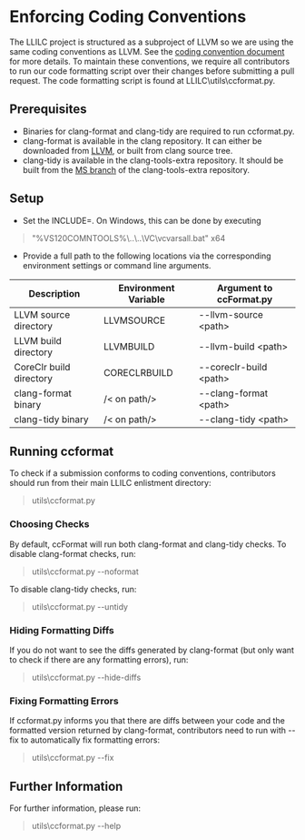 # Enforcing Coding Conventions

The LLILC project is structured as a subproject of LLVM so we are using the
same coding conventions as LLVM. See the [coding convention document](llilc-Coding-Conventions-and-Commenting-Style.md)
for more details.  To maintain these conventions, we require all contributors
to run our code formatting script over their changes before submitting a pull
request. The code formatting script is found at LLILC\utils\ccformat.py.

## Prerequisites

* Binaries for clang-format and clang-tidy are required to run ccformat.py.
* clang-format is available in the clang repository. It can either be downloaded 
  from [LLVM](http://llvm.org/releases/download.html), or built from clang source tree.
* clang-tidy is available in the clang-tools-extra repository. It should be built 
  from the [MS branch](https://github.com/Microsoft/clang-tools-extra/tree/MS) 
  of the clang-tools-extra repository.

## Setup

* Set the INCLUDE=<path to system headers>. On Windows, this can be done by executing
> "%VS120COMNTOOLS%\\..\\..\VC\vcvarsall.bat" x64

* Provide a full path to the following locations via the corresponding environment settings
  or command line arguments.

Description | Environment Variable  |  Argument to ccFormat.py
------------|----------------------|-----------------------------
LLVM source directory | LLVMSOURCE | --llvm-source \<path\>
LLVM build directory  | LLVMBUILD  | --llvm-build \<path\>
CoreClr build directory | CORECLRBUILD | --coreclr-build \<path\>
clang-format binary | /< on path/> | --clang-format \<path\>
clang-tidy binary | /< on path/> | --clang-tidy \<path\>

## Running ccformat

To check if a submission conforms to coding conventions, contributors 
should run from their main LLILC enlistment directory:

> utils\ccformat.py

### Choosing Checks

By default, ccFormat will run both clang-format and clang-tidy checks.
To disable clang-format checks, run:
> utils\ccformat.py --noformat

To disable clang-tidy checks, run:
> utils\ccformat.py --untidy

### Hiding Formatting Diffs

If you do not want to see the diffs generated by clang-format 
(but only want to check if there are any formatting errors), run:
> utils\ccformat.py --hide-diffs

### Fixing Formatting Errors

If ccformat.py informs you that there are diffs between your code and the
formatted version returned by clang-format, contributors need to run with
--fix to automatically fix formatting errors:

> utils\ccformat.py --fix

## Further Information

For further information, please run:

> utils\ccformat.py --help


